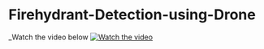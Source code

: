 # Firehydrant-Detection-using-Drone
_Watch the video below
[![Watch the video](https://i9.ytimg.com/vi_webp/5iTzFdQuxXA/mq3.webp?sqp=CODa5LEG-oaymwEmCMACELQB8quKqQMa8AEB-AH-CYAC0AWKAgwIABABGGUgUChLMA8=&rs=AOn4CLDW33aNv6l7H0aCkqlSAwdIeLa8QQ)](https://youtu.be/5iTzFdQuxXA)
